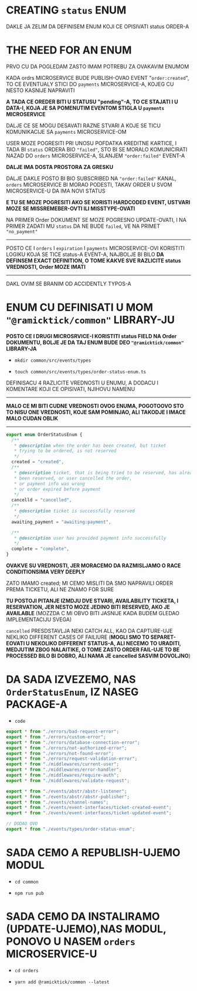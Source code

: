# CREATING `status` ENUM

DAKLE JA ZELIM DA DEFINISEM ENUM KOJI CE OPISIVATI status ORDER-A 

# THE NEED FOR AN ENUM

PRVO CU DA POGLEDAM ZASTO IMAM POTREBU ZA OVAKAVIM ENUMOM

KADA ordrs MICROSERVICE BUDE PUBLISH-OVAO EVENT "`order:created`", TO CE EVENTUALY STICI DO `payments` MICROSERVICE-A, KOJEG CU NESTO KASNIJE NAPRAVITI

**A TADA CE OREDER BITI U STATUSU "pending"-A, TO CE STAJATI I U DATA-I, KOJA JE SA POMENUTIM EVENTOM STIGLA U `payments` MICROSERVICE**

DALJE CE SE MOGU DESAVATI RAZNE STVARI A KOJE SE TICU KOMUNIKACIJE SA `payments` MICROSERVICE-OM

USER MOZE POGRESITI PRI UNOSU POFDATKA KREDITNE KARTICE, I TADA BI `status` ORDERA BIO `"failed"`, STO BI SE MORALO KOMUNICIRATI NAZAD DO `orders` MICROSERVICE-A, SLANJEM `"order:failed"` EVENT-A

**DALJE IMA DOSTA PROSTORA ZA GRESKU**

DALJE DAKLE POSTO BI BIO SUBSCRIBED NA `"order:failed"` KANAL, `orders` MICROSERVICE BI MORAO PODESTI, TAKAV ORDER U SVOM MICROSERVICE-U DA IMA NOVI STATUS

**E TU SE MOZE POGRESITI AKO SE KORISTI HARDCODED EVENT, USTVARI MOZE SE MISSREMEBER-OVTI ILI MISSTYPE-OVATI**

NA PRIMER Order DOKUMENT SE MOZE POGRESNO UPDATE-OVATI, I NA PRIMER ZADATI MU `status` DA NE BUDE `failed`, VE NA PRIMET `"no_payment"` 

***

POSTO CE I `orders` I `expiration` I `payments` MICROSERVICE-OVI KORISTITI LOGIKU KOJA SE TICE status-A EVENT-A, NAJBOLJE BI BILO **DA DEFINSEM EXACT DEFINITION, O TOME KAKVE SVE RAZLICITE status VREDNOSTI, Order MOZE IMATI**

***

DAKL OVIM SE BRANIM OD ACCIDENTLY TYPOS-A

# ENUM CU DEFINISATI U MOM `"@ramicktick/common"` LIBRARY-JU 

**POSTO CE I DRUGI MICROSRVICE-I KORISTITI status FIELD NA Order DOKUMENTU, BOLJE JE DA TAJ ENUM BUDE DEO `"@ramicktick/common"` LIBRARY-JA**

- `mkdir common/src/events/types`

- `touch common/src/events/types/order-status-enum.ts`

DEFINISACU 4 RAZLICITE VREDNOSTI U ENUMU, A DODACU I KOMENTARE KOJI CE OPISIVATI, NJIHOVU NAMENU

***

**MALO CE MI BITI CUDNE VREDNOSTI OVOG ENUMA, POGOTOOVO STO TO NISU ONE VREDNOSTI, KOJE SAM POMINJAO, ALI TAKODJE I IMACE MALO CUDAN OBLIK**

***

```ts
export enum OrderStatusEnum {
  /**
   * @description when the order has been created, but ticket
   * trying to be ordered, is not reserved
   */
  created = "created",
  /**
   * @description ticket, that is being tried to be reserved, has already
   * been reserved, or user cancelled the order,
   * or payment info was wrong
   * or order expired before payment
   */
  cancelld = "cancelled",
  /**
   * @description ticket is successfully reserved
   */
  awaiting_payment = "awaiting:payment",

  /**
   * @description user has provided payment info successfully
   */
  complete = "complete",
}

```

**OVAKVE SU VREDNOSTI, JER MORACEMO DA RAZMISLJAMO O RACE CONDITIONSIMA VERY DEEPLY**

ZATO IMAMO created; MI CEMO MISLITI DA SMO NAPRAVILI ORDER PREMA TICKETU, ALI NE ZNAMO FOR SURE

**TU POSTOJI PITANJE IZMDJU DVE STVARI, AVAILABILITY TICKETA, I RESERVATION, JER NESTO MOZE JEDINO BITI RESERVED, AKO JE AVAILABLE** (MOZZDA C MI OBVO BITI JASNIJE KADA BUDEM GLEDAO IMPLEMENTACIJU SVEGA)

`cancelled` PRESDSTAVLJA NEKI CATCH ALL, KAO DA CAPTURE-UJE NEKLIKO DIFFERENT CASES OF FAILIURE (**MOGLI SMO TO SEPARET-EOVATI U NEKOLIKO DIFFERENT STATUS-A, ALI NECEMO TO URADITI, MEDJUTIM ZBOG NALAITIKE, O TOME ZASTO ORDER FAIL-UJE TO BE PROCESSED BILO BI DOBRO, ALI NAMA JE cancelled SASVIM DOVOLJNO**)

# DA SADA IZVEZEMO, NAS `OrderStatusEnum`, IZ NASEG PACKAGE-A

- `code `

```ts
export * from "./errors/bad-request-error";
export * from "./errors/custom-error";
export * from "./errors/database-connection-error";
export * from "./errors/not-authorized-error";
export * from "./errors/not-found-error";
export * from "./errors/request-validation-error";
export * from "./middlewares/current-user";
export * from "./middlewares/error-handler";
export * from "./middlewares/require-auth";
export * from "./middlewares/validate-request";

export * from "./events/abstr/abstr-listener";
export * from "./events/abstr/abstr-publisher";
export * from "./events/channel-names";
export * from "./events/event-interfaces/ticket-created-event";
export * from "./events/event-interfaces/ticket-updated-event";

// DODAO OVO
export * from "./events/types/order-status-enum";

```

# SADA CEMO A REPUBLISH-UJEMO MODUL

- `cd common`

- `npm run pub`

# SADA CEMO DA INSTALIRAMO (UPDATE-UJEMO),NAS MODUL, PONOVO U NASEM `orders` MICROSERVICE-U

- `cd orders`

- `yarn add @ramicktick/common --latest`

